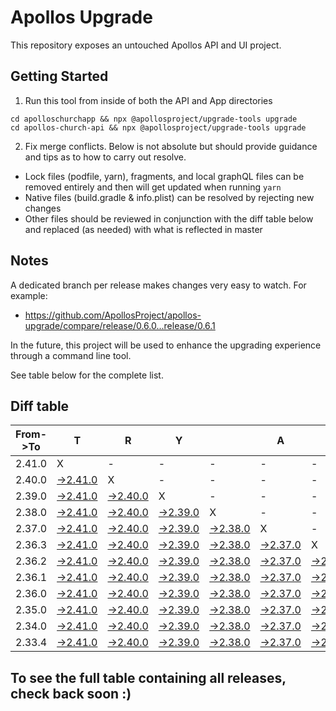 # Apollos Upgrade

This repository exposes an untouched Apollos API and UI project.

## Getting Started

1. Run this tool from inside of both the API and App directories

```
cd apolloschurchapp && npx @apollosproject/upgrade-tools upgrade
cd apollos-church-api && npx @apollosproject/upgrade-tools upgrade
```

2. Fix merge conflicts. Below is not absolute but should provide guidance and tips as to how to carry out resolve.
* Lock files (podfile, yarn), fragments, and local graphQL files can be removed entirely and then will get updated when running `yarn`
* Native files (build.gradle & info.plist) can be resolved by rejecting new changes
* Other files should be reviewed in conjunction with the diff table below and replaced (as needed) with what is reflected in master

## Notes

A dedicated branch per release makes changes very easy
to watch. For example:

* https://github.com/ApollosProject/apollos-upgrade/compare/release/0.6.0...release/0.6.1

In the future, this project will be used to enhance the upgrading experience through a command line tool.

See table below for the complete list.

## Diff table

| From->To | T                                                                                                    | R                                                                                                    | Y                                                                                                    |                                                                                                      | A                                                                                                    | P                                                                                                    | O                                                                                                    | L                                                                                                    | L                                                                                                    | O                                                                                                    | S                                                                                                    | !   |
| -------- | ---------------------------------------------------------------------------------------------------- | ---------------------------------------------------------------------------------------------------- | ---------------------------------------------------------------------------------------------------- | ---------------------------------------------------------------------------------------------------- | ---------------------------------------------------------------------------------------------------- | ---------------------------------------------------------------------------------------------------- | ---------------------------------------------------------------------------------------------------- | ---------------------------------------------------------------------------------------------------- | ---------------------------------------------------------------------------------------------------- | ---------------------------------------------------------------------------------------------------- | ---------------------------------------------------------------------------------------------------- | --- |
| 2.41.0   | X                                                                                                    | -                                                                                                    | -                                                                                                    | -                                                                                                    | -                                                                                                    | -                                                                                                    | -                                                                                                    | -                                                                                                    | -                                                                                                    | -                                                                                                    | -                                                                                                    | -   |
| 2.40.0   | [->2.41.0](https://github.com/ApollosProject/apollos-upgrade/compare/release/2.40.0..release/2.41.0) | X                                                                                                    | -                                                                                                    | -                                                                                                    | -                                                                                                    | -                                                                                                    | -                                                                                                    | -                                                                                                    | -                                                                                                    | -                                                                                                    | -                                                                                                    | -   |
| 2.39.0   | [->2.41.0](https://github.com/ApollosProject/apollos-upgrade/compare/release/2.39.0..release/2.41.0) | [->2.40.0](https://github.com/ApollosProject/apollos-upgrade/compare/release/2.39.0..release/2.40.0) | X                                                                                                    | -                                                                                                    | -                                                                                                    | -                                                                                                    | -                                                                                                    | -                                                                                                    | -                                                                                                    | -                                                                                                    | -                                                                                                    | -   |
| 2.38.0   | [->2.41.0](https://github.com/ApollosProject/apollos-upgrade/compare/release/2.38.0..release/2.41.0) | [->2.40.0](https://github.com/ApollosProject/apollos-upgrade/compare/release/2.38.0..release/2.40.0) | [->2.39.0](https://github.com/ApollosProject/apollos-upgrade/compare/release/2.38.0..release/2.39.0) | X                                                                                                    | -                                                                                                    | -                                                                                                    | -                                                                                                    | -                                                                                                    | -                                                                                                    | -                                                                                                    | -                                                                                                    | -   |
| 2.37.0   | [->2.41.0](https://github.com/ApollosProject/apollos-upgrade/compare/release/2.37.0..release/2.41.0) | [->2.40.0](https://github.com/ApollosProject/apollos-upgrade/compare/release/2.37.0..release/2.40.0) | [->2.39.0](https://github.com/ApollosProject/apollos-upgrade/compare/release/2.37.0..release/2.39.0) | [->2.38.0](https://github.com/ApollosProject/apollos-upgrade/compare/release/2.37.0..release/2.38.0) | X                                                                                                    | -                                                                                                    | -                                                                                                    | -                                                                                                    | -                                                                                                    | -                                                                                                    | -                                                                                                    | -   |
| 2.36.3   | [->2.41.0](https://github.com/ApollosProject/apollos-upgrade/compare/release/2.36.3..release/2.41.0) | [->2.40.0](https://github.com/ApollosProject/apollos-upgrade/compare/release/2.36.3..release/2.40.0) | [->2.39.0](https://github.com/ApollosProject/apollos-upgrade/compare/release/2.36.3..release/2.39.0) | [->2.38.0](https://github.com/ApollosProject/apollos-upgrade/compare/release/2.36.3..release/2.38.0) | [->2.37.0](https://github.com/ApollosProject/apollos-upgrade/compare/release/2.36.3..release/2.37.0) | X                                                                                                    | -                                                                                                    | -                                                                                                    | -                                                                                                    | -                                                                                                    | -                                                                                                    | -   |
| 2.36.2   | [->2.41.0](https://github.com/ApollosProject/apollos-upgrade/compare/release/2.36.2..release/2.41.0) | [->2.40.0](https://github.com/ApollosProject/apollos-upgrade/compare/release/2.36.2..release/2.40.0) | [->2.39.0](https://github.com/ApollosProject/apollos-upgrade/compare/release/2.36.2..release/2.39.0) | [->2.38.0](https://github.com/ApollosProject/apollos-upgrade/compare/release/2.36.2..release/2.38.0) | [->2.37.0](https://github.com/ApollosProject/apollos-upgrade/compare/release/2.36.2..release/2.37.0) | [->2.36.3](https://github.com/ApollosProject/apollos-upgrade/compare/release/2.36.2..release/2.36.3) | X                                                                                                    | -                                                                                                    | -                                                                                                    | -                                                                                                    | -                                                                                                    | -   |
| 2.36.1   | [->2.41.0](https://github.com/ApollosProject/apollos-upgrade/compare/release/2.36.1..release/2.41.0) | [->2.40.0](https://github.com/ApollosProject/apollos-upgrade/compare/release/2.36.1..release/2.40.0) | [->2.39.0](https://github.com/ApollosProject/apollos-upgrade/compare/release/2.36.1..release/2.39.0) | [->2.38.0](https://github.com/ApollosProject/apollos-upgrade/compare/release/2.36.1..release/2.38.0) | [->2.37.0](https://github.com/ApollosProject/apollos-upgrade/compare/release/2.36.1..release/2.37.0) | [->2.36.3](https://github.com/ApollosProject/apollos-upgrade/compare/release/2.36.1..release/2.36.3) | [->2.36.2](https://github.com/ApollosProject/apollos-upgrade/compare/release/2.36.1..release/2.36.2) | X                                                                                                    | -                                                                                                    | -                                                                                                    | -                                                                                                    | -   |
| 2.36.0   | [->2.41.0](https://github.com/ApollosProject/apollos-upgrade/compare/release/2.36.0..release/2.41.0) | [->2.40.0](https://github.com/ApollosProject/apollos-upgrade/compare/release/2.36.0..release/2.40.0) | [->2.39.0](https://github.com/ApollosProject/apollos-upgrade/compare/release/2.36.0..release/2.39.0) | [->2.38.0](https://github.com/ApollosProject/apollos-upgrade/compare/release/2.36.0..release/2.38.0) | [->2.37.0](https://github.com/ApollosProject/apollos-upgrade/compare/release/2.36.0..release/2.37.0) | [->2.36.3](https://github.com/ApollosProject/apollos-upgrade/compare/release/2.36.0..release/2.36.3) | [->2.36.2](https://github.com/ApollosProject/apollos-upgrade/compare/release/2.36.0..release/2.36.2) | [->2.36.1](https://github.com/ApollosProject/apollos-upgrade/compare/release/2.36.0..release/2.36.1) | X                                                                                                    | -                                                                                                    | -                                                                                                    | -   |
| 2.35.0   | [->2.41.0](https://github.com/ApollosProject/apollos-upgrade/compare/release/2.35.0..release/2.41.0) | [->2.40.0](https://github.com/ApollosProject/apollos-upgrade/compare/release/2.35.0..release/2.40.0) | [->2.39.0](https://github.com/ApollosProject/apollos-upgrade/compare/release/2.35.0..release/2.39.0) | [->2.38.0](https://github.com/ApollosProject/apollos-upgrade/compare/release/2.35.0..release/2.38.0) | [->2.37.0](https://github.com/ApollosProject/apollos-upgrade/compare/release/2.35.0..release/2.37.0) | [->2.36.3](https://github.com/ApollosProject/apollos-upgrade/compare/release/2.35.0..release/2.36.3) | [->2.36.2](https://github.com/ApollosProject/apollos-upgrade/compare/release/2.35.0..release/2.36.2) | [->2.36.1](https://github.com/ApollosProject/apollos-upgrade/compare/release/2.35.0..release/2.36.1) | [->2.36.0](https://github.com/ApollosProject/apollos-upgrade/compare/release/2.35.0..release/2.36.0) | X                                                                                                    | -                                                                                                    | -   |
| 2.34.0   | [->2.41.0](https://github.com/ApollosProject/apollos-upgrade/compare/release/2.34.0..release/2.41.0) | [->2.40.0](https://github.com/ApollosProject/apollos-upgrade/compare/release/2.34.0..release/2.40.0) | [->2.39.0](https://github.com/ApollosProject/apollos-upgrade/compare/release/2.34.0..release/2.39.0) | [->2.38.0](https://github.com/ApollosProject/apollos-upgrade/compare/release/2.34.0..release/2.38.0) | [->2.37.0](https://github.com/ApollosProject/apollos-upgrade/compare/release/2.34.0..release/2.37.0) | [->2.36.3](https://github.com/ApollosProject/apollos-upgrade/compare/release/2.34.0..release/2.36.3) | [->2.36.2](https://github.com/ApollosProject/apollos-upgrade/compare/release/2.34.0..release/2.36.2) | [->2.36.1](https://github.com/ApollosProject/apollos-upgrade/compare/release/2.34.0..release/2.36.1) | [->2.36.0](https://github.com/ApollosProject/apollos-upgrade/compare/release/2.34.0..release/2.36.0) | [->2.35.0](https://github.com/ApollosProject/apollos-upgrade/compare/release/2.34.0..release/2.35.0) | X                                                                                                    | -   |
| 2.33.4   | [->2.41.0](https://github.com/ApollosProject/apollos-upgrade/compare/release/2.33.4..release/2.41.0) | [->2.40.0](https://github.com/ApollosProject/apollos-upgrade/compare/release/2.33.4..release/2.40.0) | [->2.39.0](https://github.com/ApollosProject/apollos-upgrade/compare/release/2.33.4..release/2.39.0) | [->2.38.0](https://github.com/ApollosProject/apollos-upgrade/compare/release/2.33.4..release/2.38.0) | [->2.37.0](https://github.com/ApollosProject/apollos-upgrade/compare/release/2.33.4..release/2.37.0) | [->2.36.3](https://github.com/ApollosProject/apollos-upgrade/compare/release/2.33.4..release/2.36.3) | [->2.36.2](https://github.com/ApollosProject/apollos-upgrade/compare/release/2.33.4..release/2.36.2) | [->2.36.1](https://github.com/ApollosProject/apollos-upgrade/compare/release/2.33.4..release/2.36.1) | [->2.36.0](https://github.com/ApollosProject/apollos-upgrade/compare/release/2.33.4..release/2.36.0) | [->2.35.0](https://github.com/ApollosProject/apollos-upgrade/compare/release/2.33.4..release/2.35.0) | [->2.34.0](https://github.com/ApollosProject/apollos-upgrade/compare/release/2.33.4..release/2.34.0) | X   |

## To see the full table containing all releases, check back soon :)
